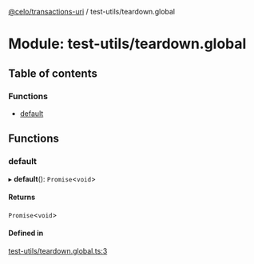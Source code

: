 [@celo/transactions-uri](../README.md) / test-utils/teardown.global

# Module: test-utils/teardown.global

## Table of contents

### Functions

- [default](test_utils_teardown_global.md#default)

## Functions

### default

▸ **default**(): `Promise`\<`void`\>

#### Returns

`Promise`\<`void`\>

#### Defined in

[test-utils/teardown.global.ts:3](https://github.com/celo-org/developer-tooling/blob/master/packages/sdk/transactions-uri/src/test-utils/teardown.global.ts#L3)
